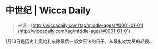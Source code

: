 <!--yml

category: 未分类

date: 2024-06-12 18:25:22

-->

# 中世纪 | Wicca Daily

> 来源：[http://wiccadaily.com/tag/middle-ages/#0001-01-01](http://wiccadaily.com/tag/middle-ages/#0001-01-01)

1月13日是历史上奥地利废除最后一部女巫法的日子。从最初对女巫的轻视...
